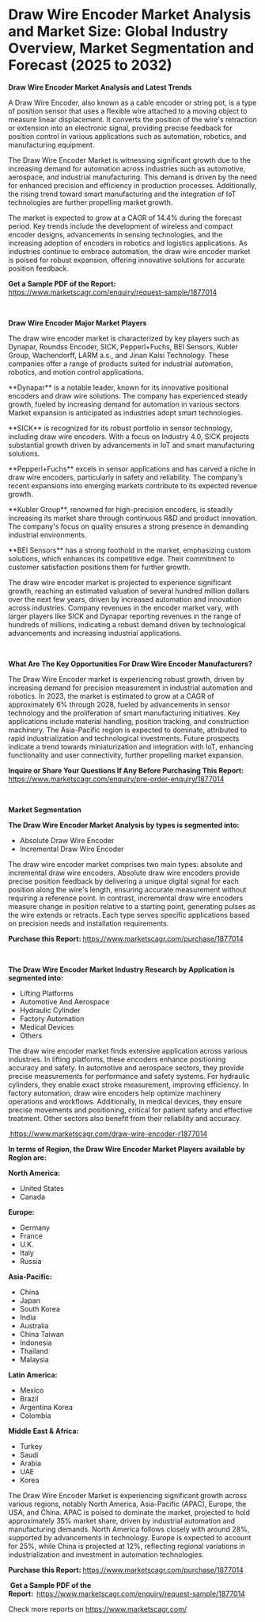 <p><h1>Draw Wire Encoder Market Analysis and Market Size: Global Industry Overview, Market Segmentation and Forecast (2025 to 2032)</h1></p><p><strong>Draw Wire Encoder Market Analysis and Latest Trends</strong></p>
<p><p>A Draw Wire Encoder, also known as a cable encoder or string pot, is a type of position sensor that uses a flexible wire attached to a moving object to measure linear displacement. It converts the position of the wire's retraction or extension into an electronic signal, providing precise feedback for position control in various applications such as automation, robotics, and manufacturing equipment. </p><p>The Draw Wire Encoder Market is witnessing significant growth due to the increasing demand for automation across industries such as automotive, aerospace, and industrial manufacturing. This demand is driven by the need for enhanced precision and efficiency in production processes. Additionally, the rising trend toward smart manufacturing and the integration of IoT technologies are further propelling market growth. </p><p>The market is expected to grow at a CAGR of 14.4% during the forecast period. Key trends include the development of wireless and compact encoder designs, advancements in sensing technologies, and the increasing adoption of encoders in robotics and logistics applications. As industries continue to embrace automation, the draw wire encoder market is poised for robust expansion, offering innovative solutions for accurate position feedback.</p></p>
<p><strong>Get a Sample PDF of the Report:&nbsp;</strong> <a href="https://www.marketscagr.com/enquiry/request-sample/1877014?utm_campaign=1944&utm_medium=2&utm_source=Github&utm_content=ia&utm_term=16022025&utm_id=draw-wire-encoder">https://www.marketscagr.com/enquiry/request-sample/1877014</a></p>
<p>&nbsp;</p>
<p><strong>Draw Wire Encoder Major Market Players</strong></p>
<p><p>The draw wire encoder market is characterized by key players such as Dynapar, Roundss Encoder, SICK, Pepperl+Fuchs, BEI Sensors, Kubler Group, Wachendorff, LARM a.s., and Jinan Kaisi Technology. These companies offer a range of products suited for industrial automation, robotics, and motion control applications.</p><p>**Dynapar** is a notable leader, known for its innovative positional encoders and draw wire solutions. The company has experienced steady growth, fueled by increasing demand for automation in various sectors. Market expansion is anticipated as industries adopt smart technologies.</p><p>**SICK** is recognized for its robust portfolio in sensor technology, including draw wire encoders. With a focus on Industry 4.0, SICK projects substantial growth driven by advancements in IoT and smart manufacturing solutions.</p><p>**Pepperl+Fuchs** excels in sensor applications and has carved a niche in draw wire encoders, particularly in safety and reliability. The company’s recent expansions into emerging markets contribute to its expected revenue growth.</p><p>**Kubler Group**, renowned for high-precision encoders, is steadily increasing its market share through continuous R&D and product innovation. The company's focus on quality ensures a strong presence in demanding industrial environments.</p><p>**BEI Sensors** has a strong foothold in the market, emphasizing custom solutions, which enhances its competitive edge. Their commitment to customer satisfaction positions them for further growth.</p><p>The draw wire encoder market is projected to experience significant growth, reaching an estimated valuation of several hundred million dollars over the next few years, driven by increased automation and innovation across industries. Company revenues in the encoder market vary, with larger players like SICK and Dynapar reporting revenues in the range of hundreds of millions, indicating a robust demand driven by technological advancements and increasing industrial applications.</p></p>
<p>&nbsp;</p>
<p><strong>What Are The Key Opportunities For Draw Wire Encoder Manufacturers?</strong></p>
<p><p>The Draw Wire Encoder market is experiencing robust growth, driven by increasing demand for precision measurement in industrial automation and robotics. In 2023, the market is estimated to grow at a CAGR of approximately 6% through 2028, fueled by advancements in sensor technology and the proliferation of smart manufacturing initiatives. Key applications include material handling, position tracking, and construction machinery. The Asia-Pacific region is expected to dominate, attributed to rapid industrialization and technological investments. Future prospects indicate a trend towards miniaturization and integration with IoT, enhancing functionality and user connectivity, further propelling market expansion.</p></p>
<p><strong>Inquire or Share Your Questions If Any Before Purchasing This Report:</strong> <a href="https://www.marketscagr.com/enquiry/pre-order-enquiry/1877014?utm_campaign=1944&utm_medium=2&utm_source=Github&utm_content=ia&utm_term=16022025&utm_id=draw-wire-encoder">https://www.marketscagr.com/enquiry/pre-order-enquiry/1877014</a></p>
<p>&nbsp;</p>
<p><strong>Market Segmentation</strong></p>
<p><strong>The Draw Wire Encoder Market Analysis by types is segmented into:</strong></p>
<p><ul><li>Absolute Draw Wire Encoder</li><li>Incremental Draw Wire Encoder</li></ul></p>
<p><p>The draw wire encoder market comprises two main types: absolute and incremental draw wire encoders. Absolute draw wire encoders provide precise position feedback by delivering a unique digital signal for each position along the wire's length, ensuring accurate measurement without requiring a reference point. In contrast, incremental draw wire encoders measure change in position relative to a starting point, generating pulses as the wire extends or retracts. Each type serves specific applications based on precision needs and installation requirements.</p></p>
<p><strong>Purchase this Report:&nbsp;</strong><a href="https://www.marketscagr.com/purchase/1877014?utm_campaign=1944&utm_medium=2&utm_source=Github&utm_content=ia&utm_term=16022025&utm_id=draw-wire-encoder">https://www.marketscagr.com/purchase/1877014</a></p>
<p>&nbsp;</p>
<p><strong>The Draw Wire Encoder Market Industry Research by Application is segmented into:</strong></p>
<p><ul><li>Lifting Platforms</li><li>Automotive And Aerospace</li><li>Hydraulic Cylinder</li><li>Factory Automation</li><li>Medical Devices</li><li>Others</li></ul></p>
<p><p>The draw wire encoder market finds extensive application across various industries. In lifting platforms, these encoders enhance positioning accuracy and safety. In automotive and aerospace sectors, they provide precise measurements for performance and safety systems. For hydraulic cylinders, they enable exact stroke measurement, improving efficiency. In factory automation, draw wire encoders help optimize machinery operations and workflows. Additionally, in medical devices, they ensure precise movements and positioning, critical for patient safety and effective treatment. Other sectors also benefit from their reliability and accuracy.</p></p>
<p><a href="https://www.marketscagr.com/draw-wire-encoder-r1877014?utm_campaign=1944&utm_medium=2&utm_source=Github&utm_content=ia&utm_term=16022025&utm_id=draw-wire-encoder">&nbsp;https://www.marketscagr.com/draw-wire-encoder-r1877014</a></p>
<p><strong>In terms of Region, the Draw Wire Encoder Market Players available by Region are:</strong></p>
<p>
    <p> <strong> North America: </strong>
        <ul>
            <li>United States</li>
            <li>Canada</li>
        </ul>
        </p> 
    <p> <strong> Europe: </strong>
        <ul>
            <li>Germany</li>
            <li>France</li>
            <li>U.K.</li>
            <li>Italy</li>
            <li>Russia</li>
        </ul>
        </p> 
    <p> <strong> Asia-Pacific: </strong>
        <ul>
            <li>China</li>
            <li>Japan</li>
            <li>South Korea</li>
            <li>India</li>
            <li>Australia</li>
            <li>China Taiwan</li>
            <li>Indonesia</li>
            <li>Thailand</li>
            <li>Malaysia</li>
        </ul>
        </p> 
    <p> <strong> Latin America: </strong>
        <ul>
            <li>Mexico</li>
            <li>Brazil</li>
            <li>Argentina Korea</li>
            <li>Colombia</li>
        </ul>
        </p> 
    <p> <strong> Middle East & Africa: </strong>
        <ul>
            <li>Turkey</li>
            <li>Saudi</li>
            <li>Arabia</li>
            <li>UAE</li>
            <li>Korea</li>
        </ul>
    </p>
    </p>
<p><p>The Draw Wire Encoder Market is experiencing significant growth across various regions, notably North America, Asia-Pacific (APAC), Europe, the USA, and China. APAC is poised to dominate the market, projected to hold approximately 35% market share, driven by industrial automation and manufacturing demands. North America follows closely with around 28%, supported by advancements in technology. Europe is expected to account for 25%, while China is projected at 12%, reflecting regional variations in industrialization and investment in automation technologies.</p></p>
<p><strong>Purchase this Report: </strong><a href="https://www.marketscagr.com/purchase/1877014?utm_campaign=1944&utm_medium=2&utm_source=Github&utm_content=ia&utm_term=16022025&utm_id=draw-wire-encoder">https://www.marketscagr.com/purchase/1877014</a></p>
<p>&nbsp;<strong>Get a Sample PDF of the Report:&nbsp;&nbsp;</strong><a href="https://www.marketscagr.com/enquiry/request-sample/1877014?utm_campaign=1944&utm_medium=2&utm_source=Github&utm_content=ia&utm_term=16022025&utm_id=draw-wire-encoder">https://www.marketscagr.com/enquiry/request-sample/1877014</a></p>
<p><strong></strong></p>
<p>Check more reports on <a href="https://www.marketscagr.com/?utm_campaign=1944&utm_medium=2&utm_source=Github&utm_content=ia&utm_term=16022025&utm_id=draw-wire-encoder">https://www.marketscagr.com/</a></p>